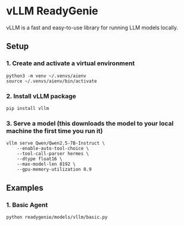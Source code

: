 # vLLM ReadyGenie

vLLM is a fast and easy-to-use library for running LLM models locally.

## Setup

### 1. Create and activate a virtual environment

```shell
python3 -m venv ~/.venvs/aienv
source ~/.venvs/aienv/bin/activate
```

### 2. Install vLLM package

```shell
pip install vllm
```

### 3. Serve a model (this downloads the model to your local machine the first time you run it)

```shell
vllm serve Qwen/Qwen2.5-7B-Instruct \
    --enable-auto-tool-choice \
    --tool-call-parser hermes \
    --dtype float16 \
    --max-model-len 8192 \
    --gpu-memory-utilization 0.9
```


## Examples

### 1. Basic Agent

```shell
python readygenie/models/vllm/basic.py
``` 
